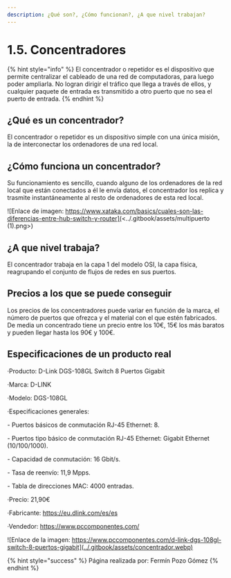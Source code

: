 ```yaml
---
description: ¿Qué son?, ¿Cómo funcionan?, ¿A que nivel trabajan?
---
```


# 1.5. Concentradores

{% hint style="info" %}
El concentrador o repetidor es el dispositivo que permite centralizar el cableado de una red de computadoras, para luego poder ampliarla. No logran dirigir el tráfico que llega a través de ellos, y cualquier paquete de entrada es transmitido a otro puerto que no sea el puerto de entrada.
{% endhint %}

## ¿Qué es un concentrador?

El concentrador o repetidor es un dispositivo simple con una única misión, la de interconectar los ordenadores de una red local.

## ¿Cómo funciona un concentrador?

Su funcionamiento es sencillo, cuando alguno de los ordenadores de la red local que están conectados a él le envía datos, el concentrador los replica y trasmite instantáneamente al resto de ordenadores de esta red local.

![Enlace de imagen: https://www.xataka.com/basics/cuales-son-las-diferencias-entre-hub-switch-y-router](<../.gitbook/assets/multipuerto (1).png>)

## ¿A que nivel trabaja?

El concentrador trabaja en la capa 1 del modelo OSI, la capa física, reagrupando el conjunto de flujos de redes en sus puertos.

## Precios a los que se puede conseguir

Los precios de los concentradores puede variar en función de la marca, el número de puertos que ofrezca y el material con el que estén fabricados. De media un concentrado tiene un precio entre los 10€, 15€ los más baratos y pueden llegar hasta los 90€ y 100€.

## Especificaciones de un producto real

·Producto: D-Link DGS-108GL Switch 8 Puertos Gigabit

·Marca: D-LINK

·Modelo: DGS-108GL

·Especificaciones generales:

&#x20;   \- Puertos básicos de conmutación RJ-45 Ethernet: 8.

&#x20;   \- Puertos tipo básico de conmutación RJ-45 Ethernet: Gigabit Ethernet (10/100/1000).

&#x20;   \- Capacidad de conmutación: 16 Gbit/s.

&#x20;   \- Tasa de reenvío: 11,9 Mpps.

&#x20;   \- Tabla de direcciones MAC: 4000 entradas.

·Precio: 21,90€

·Fabricante: https://eu.dlink.com/es/es

·Vendedor: https://www.pccomponentes.com/

![Enlace de la imagen:  https://www.pccomponentes.com/d-link-dgs-108gl-switch-8-puertos-gigabit](../.gitbook/assets/concentrador.webp)

{% hint style="success" %}
Página realizada por: Fermín Pozo Gómez
{% endhint %}
